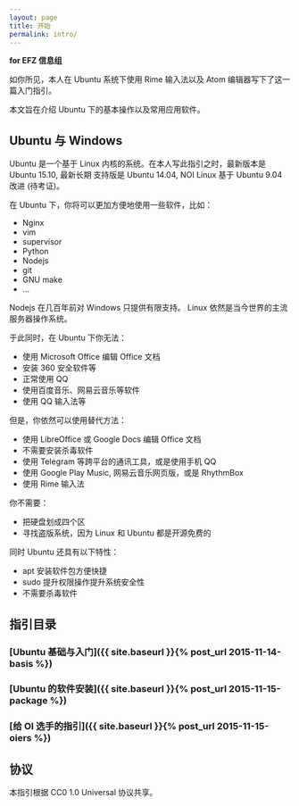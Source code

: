 ```yaml
---
layout: page
title: 开始
permalink: intro/
---
```


**for EFZ 信息组**

如你所见，本人在 Ubuntu 系统下使用 Rime 输入法以及 Atom 编辑器写下了这一篇入门指引。

本文旨在介绍 Ubuntu 下的基本操作以及常用应用软件。

## Ubuntu 与 Windows

Ubuntu 是一个基于 Linux 内核的系统。在本人写此指引之时，最新版本是 Ubuntu 15.10, 最新长期
支持版是 Ubuntu 14.04, NOI Linux 基于 Ubuntu 9.04 改进 (待考证)。

在 Ubuntu 下，你将可以更加方便地使用一些软件，比如：

*   Nginx
*   vim
*   supervisor
*   Python
*   Nodejs
*   git
*   GNU make
*   ...

Nodejs 在几百年前对 Windows 只提供有限支持。
Linux 依然是当今世界的主流服务器操作系统。

于此同时，在 Ubuntu 下你无法：

*   使用 Microsoft Office 编辑 Office 文档
*   安装 360 安全软件等
*   正常使用 QQ
*   使用百度音乐、网易云音乐等软件
*   使用 QQ 输入法等

但是，你依然可以使用替代方法：

*   使用 LibreOffice 或 Google Docs 编辑 Office 文档
*   不需要安装杀毒软件
*   使用 Telegram 等跨平台的通讯工具，或是使用手机 QQ
*   使用 Google Play Music, 网易云音乐网页版，或是 RhythmBox
*   使用 Rime 输入法

你不需要：

*   把硬盘划成四个区
*   寻找盗版系统，因为 Linux 和 Ubuntu 都是开源免费的

同时 Ubuntu 还具有以下特性：

*   apt 安装软件包方便快捷
*   sudo 提升权限操作提升系统安全性
*   不需要杀毒软件

## 指引目录

### [Ubuntu 基础与入门]({{ site.baseurl }}{% post_url 2015-11-14-basis %})

### [Ubuntu 的软件安装]({{ site.baseurl }}{% post_url 2015-11-15-package %})

### [给 OI 选手的指引]({{ site.baseurl }}{% post_url 2015-11-15-oiers %})

## 协议

本指引根据 CC0 1.0 Universal 协议共享。

